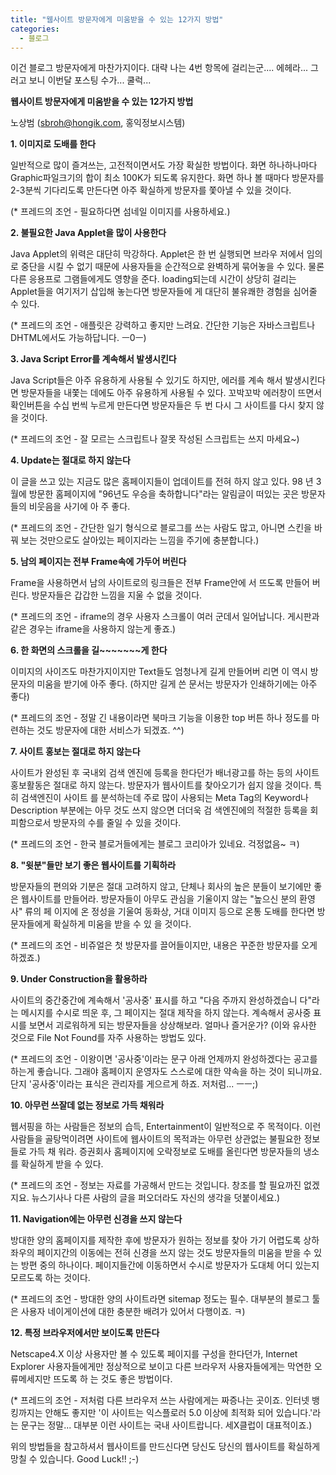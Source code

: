 ```yaml
---
title: "웹사이트 방문자에게 미움받을 수 있는 12가지 방법"
categories:
  - 블로그
---
```


이건 블로그 방문자에게 마찬가지이다. 대략 나는 4번 항목에 걸리는군.... 에헤라... 그러고 보니 이번달 포스팅 수가... 쿨럭...  

**웹사이트 방문자에게 미움받을 수 있는 12가지 방법**  

노상범 (sbroh@hongik.com, 홍익정보시스템)

  
**1. 이미지로 도배를 한다**  
  
일반적으로 많이 즐겨쓰는, 고전적이면서도 가장 확실한 방법이다. 화면 하나하나마다 Graphic파일크기의 합이 최소 100K가 되도록 유지한다. 화면 하나 볼 때마다 방문자를 2-3분씩 기다리도록 만든다면 아주 확실하게 방문자를 쫓아낼 수 있을 것이다.  
  
(* 프레드의 조언 - 필요하다면 섬네일 이미지를 사용하세요.)  
  
**2. 불필요한 Java Applet을 많이 사용한다**  
  
Java Applet의 위력은 대단히 막강하다. Applet은 한 번 실행되면 브라우 저에서 임의로 중단을 시킬 수 없기 때문에 사용자들을 순간적으로 완벽하게 묶어놓을 수 있다. 물론 다른 응용프로 그램들에게도 영향을 준다. loading되는데 시간이 상당히 걸리는 Applet들을 여기저기 삽입해 놓는다면 방문자들에 게 대단히 불유쾌한 경험을 심어줄 수 있다.  
  
(* 프레드의 조언 - 애플릿은 강력하고 좋지만 느려요. 간단한 기능은 자바스크립트나 DHTML에서도 가능하답니다. ㅡ0ㅡ)  
  
**3. Java Script Error를 계속해서 발생시킨다**  
  
Java Script들은 아주 유용하게 사용될 수 있기도 하지만, 에러를 계속 해서 발생시킨다면 방문자들을 내쫓는 데에도 아주 유용하게 사용될 수 있다. 꼬박꼬박 에러창이 뜨면서 확인버튼을 수십 번씩 누르게 만든다면 방문자들은 두 번 다시 그 사이트를 다시 찾지 않을 것이다.  
  
(* 프레드의 조언 - 잘 모르는 스크립트나 잘못 작성된 스크립트는 쓰지 마세요~)  
  
**4. Update는 절대로 하지 않는다**  
  
이 글을 쓰고 있는 지금도 많은 홈페이지들이 업데이트를 전혀 하지 않고 있다. 98 년 3월에 방문한 홈페이지에 "96년도 우승을 축하합니다"라는 알림글이 떠있는 곳은 방문자들의 비웃음을 사기에 아 주 좋다.  
  
(* 프레드의 조언 - 간단한 일기 형식으로 블로그를 쓰는 사람도 많고, 아니면 스킨을 바꿔 보는 것만으로도 살아있는 페이지라는 느낌을 주기에 충분합니다.)  
  
**5. 남의 페이지는 전부 Frame속에 가두어 버린다**  
  
Frame을 사용하면서 남의 사이트로의 링크들은 전부 Frame안에 서 뜨도록 만들어 버린다. 방문자들은 갑갑한 느낌을 지울 수 없을 것이다.  
  
(* 프레드의 조언 - iframe의 경우 사용자 스크롤이 여러 군데서 일어납니다. 게시판과 같은 경우는 iframe을 사용하지 않는게 좋죠.)  
  
**6. 한 화면의 스크롤을 길~~~~~~~게 한다**  
  
이미지의 사이즈도 마찬가지이지만 Text들도 엄청나게 길게 만들어버 리면 이 역시 방문자의 미움을 받기에 아주 좋다. (하지만 길게 쓴 문서는 방문자가 인쇄하기에는 아주 좋다)  
  
(* 프레드의 조언 - 정말 긴 내용이라면 북마크 기능을 이용한 top 버튼 하나 정도를 마련하는 것도 방문자에 대한 서비스가 되겠죠. ^^)  
  
**7. 사이트 홍보는 절대로 하지 않는다**  
  
사이트가 완성된 후 국내외 검색 엔진에 등록을 한다던가 배너광고를 하는 등의 사이트 홍보활동은 절대로 하지 않는다. 방문자가 웹사이트를 찾아오기가 쉽지 않을 것이다. 특히 검색엔진이 사이트 를 분석하는데 주로 많이 사용되는 Meta Tag의 Keyword나 Description 부분에는 아무 것도 쓰지 않으면 더더욱 검 색엔진에의 적절한 등록을 회피함으로서 방문자의 수를 줄일 수 있을 것이다.  
  
(* 프레드의 조언 - 한국 블로거들에게는 블로그 코리아가 있네요. 걱정없음~ ㅋ)  
  
**8. "윗분"들만 보기 좋은 웹사이트를 기획하라**  
  
방문자들의 편의와 기분은 절대 고려하지 않고, 단체나 회사의 높은 분들이 보기에만 좋은 웹사이트를 만들어라. 방문자들이 아무도 관심을 기울이지 않는 "높으신 분의 환영사" 류의 페 이지에 온 정성을 기울여 동화상, 거대 이미지 등으로 온통 도배를 한다면 방문자들에게 확실하게 미움을 받을 수 있 을 것이다.  
  
(* 프레드의 조언 - 비쥬얼은 첫 방문자를 끌어들이지만, 내용은 꾸준한 방문자를 오게 하겠죠.)  
  
**9. Under Construction을 활용하라**  
  
사이트의 중간중간에 계속해서 '공사중' 표시를 하고 "다음 주까지 완성하겠습니 다"라는 메시지를 수시로 띄운 후, 그 페이지는 절대 제작을 하지 않는다. 계속해서 공사중 표시를 보면서 괴로워하게 되는 방문자들을 상상해보라. 얼마나 즐거운가? (이와 유사한 것으로 File Not Found를 자주 사용하는 방법도 있다.  
  
(* 프레드의 조언 - 이왕이면 '공사중'이라는 문구 아래 언제까지 완성하겠다는 공고를 하는게 좋습니다. 그래야 홈페이지 운영자도 스스로에 대한 약속을 하는 것이 되니까요. 단지 '공사중'이라는 표식은 관리자를 게으르게 하죠. 저처럼... ㅡㅡ;)  
  
**10. 아무런 쓰잘데 없는 정보로 가득 채워라**  
  
웹서핑을 하는 사람들은 정보의 습득, Entertainment이 일반적으로 주 목적이다. 이런 사람들을 골탕먹이려면 사이트에 웹사이트의 목적과는 아무런 상관없는 불필요한 정보들로 가득 채 워라. 증권회사 홈페이지에 오락정보로 도배를 올린다면 방문자들의 냉소를 확실하게 받을 수 있다.  
  
(* 프레드의 조언 - 정보는 자료를 가공해서 만드는 것입니다. 창조를 할 필요까진 없겠지요. 뉴스기사나 다른 사람의 글을 퍼오더라도 자신의 생각을 덧붙이세요.)  
  
**11. Navigation에는 아무런 신경을 쓰지 않는다**  
  
방대한 양의 홈페이지를 제작한 후에 방문자가 원하는 정보를 찾아 가기 어렵도록 상하좌우의 페이지간의 이동에는 전혀 신경을 쓰지 않는 것도 방문자들의 미움을 받을 수 있는 방편 중의 하나이다. 페이지들간에 이동하면서 수시로 방문자가 도대체 어디 있는지 모르도록 하는 것이다.  
  
(* 프레드의 조언 - 방대한 양의 사이트라면 sitemap 정도는 필수. 대부분의 블로그 툴은 사용자 네이게이션에 대한 충분한 배려가 있어서 다행이죠. ㅋ)  
  
**12. 특정 브라우저에서만 보이도록 만든다**  
  
Netscape4.X 이상 사용자만 볼 수 있도록 페이지를 구성을 한다던가, Internet Explorer 사용자들에게만 정상적으로 보이고 다른 브라우저 사용자들에게는 막연한 오류메세지만 뜨도록 하 는 것도 좋은 방법이다.  
  
(* 프레드의 조언 - 저처럼 다른 브라우저 쓰는 사람에게는 짜증나는 곳이죠. 인터넷 뱅킹까지는 안해도 좋지만 '이 사이트는 익스플로러 5.0 이상에 최적화 되어 있습니다.'라는 문구는 정말... 대부분 이런 사이트는 국내 사이트랍니다. 세X클럽이 대표적이죠.)  

위의 방법들을 참고하셔서 웹사이트를 만드신다면 당신도 당신의 웹사이트를 확실하게 망칠 수 있습니다. Good Luck!! ;-)
